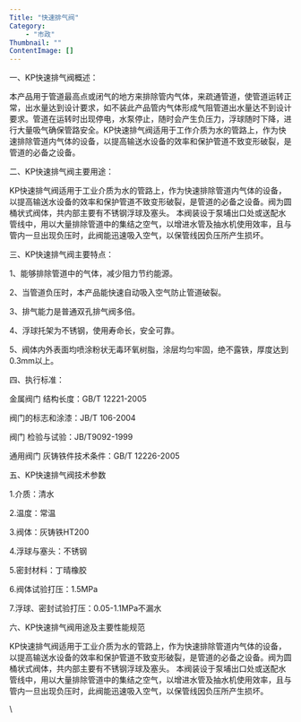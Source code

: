 ```yaml
---
Title: "快速排气阀"
Category: 
    - "市政"
Thumbnail: ""
ContentImage: []
---
```


一、KP快速排气阀概述：

本产品用于管道最高点或闭气的地方来排除管内气体，来疏通管道，使管道运转正常，出水量达到设计要求，如不装此产品管内气体形成气阻管道出水量达不到设计要求。管道在运转时出现停电，水泵停止，随时会产生负压力，浮球随时下降，进行大量吸气确保管路安全。KP快速排气阀适用于工作介质为水的管路上，作为快速排除管道内气体的设备，以提高输送水设备的效率和保护管道不致变形破裂，是管道的必备之设备。

二、KP快速排气阀主要用途：

KP快速排气阀适用于工业介质为水的管路上，作为快速排除管道内气体的设备，以提高输送水设备的效率和保护管道不致变形破裂，是管道的必备之设备。阀为圆桶状式阀体，共内部主要有不锈钢浮球及塞头。
本阀装设于泵埔出口处或送配水管线中，用以大量排除管道中的集结之空气，以增进水管及抽水机使用效率，且与管内一旦出现负压时，此阀能迅速吸入空气，以保管线因负压所产生损坏。

三、KP快速排气阀主要特点：

1、能够排除管道中的气体，减少阻力节约能源。

2、当管道负压时，本产品能快速自动吸入空气防止管道破裂。

3、排气能力是普通双孔排气阀多倍。

4、浮球托架为不锈钢，使用寿命长，安全可靠。

5、阀体内外表面均喷涂粉状无毒环氧树脂，涂层均匀牢固，绝不露铁，厚度达到0.3mm以上。

四、执行标准：

金属阀门 结构长度：GB/T 12221-2005

阀门的标志和涂漆：JB/T 106-2004

阀门 检验与试验：JB/T9092-1999

通用阀门 灰铸铁件技术条件：GB/T 12226-2005

五、KP快速排气阀技术参数

1.介质：清水

2.温度：常温

3.阀体：灰铸铁HT200

4.浮球与塞头：不锈钢

5.密封材料：丁晴橡胶

6.阀体试验打压：1.5MPa

7.浮球、密封试验打压：0.05-1.1MPa不漏水

六、KP快速排气阀用途及主要性能规范

KP快速排气阀适用于工业介质为水的管路上，作为快速排除管道内气体的设备，以提高输送水设备的效率和保护管道不致变形破裂，是管道的必备之设备。阀为圆桶状式阀体，共内部主要有不锈钢浮球及塞头。
本阀装设于泵埔出口处或送配水管线中，用以大量排除管道中的集结之空气，以增进水管及抽水机使用效率，且与管内一旦出现负压时，此阀能迅速吸入空气，以保管线因负压所产生损坏。

\

